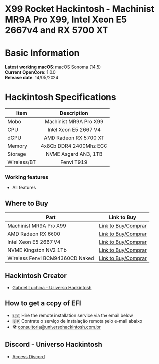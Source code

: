 # X99 Rocket Hackintosh - Machinist MR9A Pro X99, Intel Xeon E5 2667v4 and RX 5700 XT

# Basic Information

**Latest working macOS**: macOS Sonoma (14.5)
<br>
**Current OpenCore**: 1.0.0
<br>
**Release date**: 14/05/2024

# Hackintosh Specifications
|Item|Description|
|-|:-------:|
|Mobo|Machinist MR9A Pro X99|
|CPU|Intel Xeon E5 2667 V4|
|dGPU|AMD Radeon RX 5700 XT|
|Memory|4x8Gb DDR4 2400Mhz ECC|
|Storage|NVME Asgard AN3, 1TB|
|Wireless/BT|Fenvi T919|

### Working features
- All features

## Where to Buy

|Part|Link to Buy|
|-|:-------:|
|Machinist MR9A Pro X99|[Link to Buy/Comprar](https://s.click.aliexpress.com/e/_DDpvSc3)|
|AMD Radeon RX 6600|[Link to Buy/Comprar](https://www.terabyteshop.com.br/produto/21405/placa-de-video-gigabyte-amd-radeon-rx-6600-eagle-8g-8gb-gddr6-fsr-ray-tracing?p=880853)|
|Intel Xeon E5 2667 V4|[Link to Buy/Comprar](https://s.click.aliexpress.com/e/_DeQtvLH)|
|NVME Kingston NV2 1Tb|[Link to Buy/Comprar](https://www.terabyteshop.com.br/produto/23000/ssd-kingston-nv2-1tb-m2-nvme-2280-leitura-3500mbs-e-gravacao-2100mbs-snv2s1000g?p=880853)|
|Wireless Fenvi BCM94360CD Naked|[Link to Buy/Comprar](https://s.click.aliexpress.com/e/_DF5qGsx)|

## Hackintosh Creator
- [Gabriel Luchina - Universo Hackintosh](https://luchina.com.br)

## How to get a copy of EFI
- 🇺🇸 Hire the remote installation service via the email below
- 🇧🇷 Contrate o serviço de instalação remota pelo e-mail abaixo
- 🛠️ [consultoria@universohackintosh.com.br](mailto:consultoria@universohackintosh.com.br)

## Discord - Universo Hackintosh
- [Access Discord](https://discord.universohackintosh.com.br)
